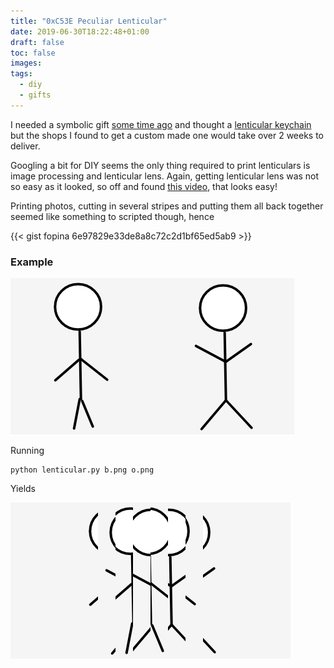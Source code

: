 ```yaml
---
title: "0xC53E Peculiar Lenticular"
date: 2019-06-30T18:22:48+01:00
draft: false
toc: false
images:
tags: 
  - diy
  - gifts
---
```


I needed a symbolic gift [some time ago](https://lmgtfy.com/?q=mother%27s+day+2019) and thought a [lenticular keychain](https://www.alibaba.com/product-detail/2019-Best-Selling-3D-Lenticular-Keychain_62131838666.html?spm=a2700.7724857.normalList.20.5c2525d9YnhbZr&s=p) but the shops I found to get a custom made one would take over 2 weeks to deliver.

Googling a bit for DIY seems the only thing required to print lenticulars is image processing and lenticular lens.
Again, getting lenticular lens was not so easy as it looked, so off and found [this video](https://www.youtube.com/watch?v=mmGB9ADKr5Y), that looks easy!

Printing photos, cutting in several stripes and putting them all back together seemed like something to scripted though, hence

{{< gist fopina 6e97829e33de8a8c72c2d1bf65ed5ab9 >}}

### Example

![image 1](b.png)![image 2](o.png)

Running

```
python lenticular.py b.png o.png
```

Yields

![result image](tmp2p9xKb.png)
